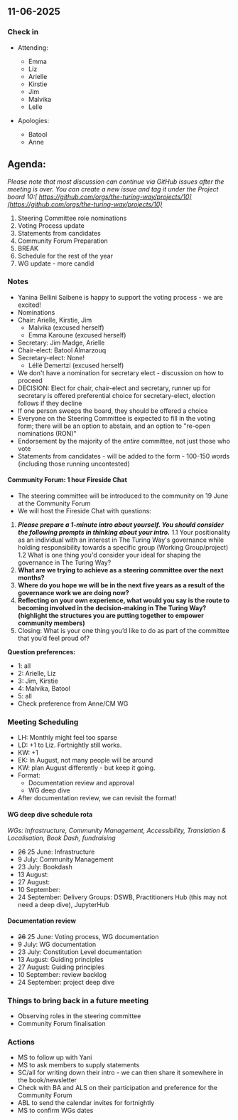 ## 11-06-2025

### Check in

* Attending:
  * Emma
  * Liz
  * Arielle
  * Kirstie
  * Jim
  * Malvika
  * Lelle

* Apologies:
   * Batool
   * Anne

## Agenda:

*Please note that most discussion can continue via GitHub issues after the meeting is over.*
*You can create a new issue and tag it under the Project board 10:[ https://github.com/orgs/the-turing-way/projects/10](https://github.com/orgs/the-turing-way/projects/10)*

1. Steering Committee role nominations
1. Voting Process update
1. Statements from candidates
1. Community Forum Preparation
1. BREAK 
1. Schedule for the rest of the year
1. WG update - more candid

### Notes

* Yanina Bellini Saibene is happy to support the voting process - we are excited!
* Nominations
* Chair: Arielle, Kirstie, Jim
    * Malvika (excused herself)
    * Emma Karoune (excused herself)
* Secretary: Jim Madge, Arielle
* Chair-elect: Batool Almarzouq
* Secretary-elect: None!
    * Léllé Demertzi (excused herself)
* We don't have a nomination for secretary elect - discussion on how to proceed
* DECISION: Elect for chair, chair-elect and secretary, runner up for secretary is offered preferential choice for secretary-elect, election follows if they decline 
* If one person sweeps the board, they should be offered a choice
* Everyone on the Steering Committee is expected to fill in the voting form; there will be an option to abstain, and an option to "re-open nominations (RON)" 
* Endorsement by the majority of the *entire* committee, not just those who vote
* Statements from candidates - will be added to the form - 100-150 words (including those running uncontested) 

#### Community Forum: 1 hour Fireside Chat

* The steering committee will be introduced to the community on 19 June at the Community Forum
* We will host the Fireside Chat with questions:
1. ***Please prepare a 1-minute intro about yourself. You should consider the following prompts in thinking about your intro.***
    1.1 Your positionality as an individual with an interest in The Turing Way's governance while holding responsibility towards a specific group (Working Group/project)
    1.2 What is one thing you'd consider your ideal for shaping the governance in The Turing Way?
1. **What are we trying to achieve as a steering committee over the next months?**
1. **Where do you hope we will be in the next five years as a result of the governance work we are doing now?**
1. **Reflecting on your own experience, what would you say is the route to becoming involved in the decision-making in The Turing Way? (highlight the structures you are putting together to empower community members)**
1. Closing: What is your one thing you’d like to do as part of the committee that you’d feel proud of?

**Question preferences:**

* 1: all
* 2: Arielle, Liz
* 3: Jim, Kirstie
* 4: Malvika, Batool
* 5: all
* Check preference from Anne/CM WG

### Meeting Scheduling

* LH: Monthly might feel too sparse
* LD: +1 to Liz. Fortnightly still works.
* KW: +1
* EK: In  August, not many people will be around
* KW: plan August differently - but keep it going.
* Format:
    * Documentation review and approval
    * WG deep dive
* After documentation review, we can revisit the format!

#### WG deep dive schedule rota

_WGs: Infrastructure, Community Management, Accessibility, Translation & Localisation, Book Dash, fundraising_

* ~~26~~ 25 June: Infrastructure
* 9 July: Community Management
* 23 July: Bookdash
* 13 August: 
* 27 August:
* 10 September:
* 24 September: Delivery Groups: DSWB, Practitioners Hub (this may not need a deep dive), JupyterHub 

#### Documentation review

* ~~26~~ 25 June: Voting process, WG documentation
* 9 July: WG documentation
* 23 July: Constitution Level documentation
* 13 August: Guiding principles
* 27 August: Guiding principles
* 10 September: review backlog
* 24 September: project deep dive

### Things to bring back in a future meeting

* Observing roles in the steering committee
* Community Forum finalisation

### Actions

* MS to follow up with Yani
* MS to ask members to supply statements
* SC/all for writing down their intro - we can then share it somewhere in the book/newsletter
* Check with BA and ALS on their participation and preference for the Community Forum
* ABL to send the calendar invites for fortnightly
* MS to confirm WGs dates
